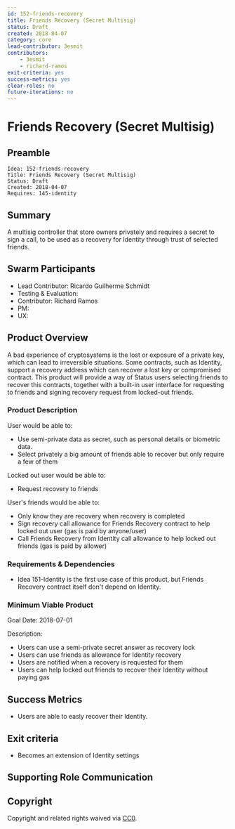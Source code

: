 ```yaml
---
id: 152-friends-recovery
title: Friends Recovery (Secret Multisig)
status: Draft
created: 2018-04-07
category: core
lead-contributor: 3esmit
contributors:
    - 3esmit
    - richard-ramos
exit-criteria: yes
success-metrics: yes
clear-roles: no
future-iterations: no
---
```


# Friends Recovery (Secret Multisig)

## Preamble

    Idea: 152-friends-recovery
    Title: Friends Recovery (Secret Multisig)
    Status: Draft
    Created: 2018-04-07
    Requires: 145-identity


## Summary

A multisig controller that store owners privately and requires a secret to sign a call, to be used as a recovery for Identity through trust of selected friends.

## Swarm Participants
- Lead Contributor: Ricardo Guilherme Schmidt
- Testing & Evaluation:
- Contributor: Richard Ramos
- PM: 
- UX: 

## Product Overview

A bad experience of cryptosystems is the lost or exposure of a private key, which can lead to irreversible situations. 
Some contracts, such as Identity, support a recovery address which can recover a lost key or compromised contract.
This product will provide a way of Status users selecting friends to recover this contracts, together with a built-in user interface for requesting to friends and signing recovery request from locked-out friends. 

### Product Description

User would be able to:
- Use semi-private data as secret, such as personal details or biometric data.
- Select privately a big amount of friends able to recover but only require a few of them

Locked out user would be able to:
- Request recovery to friends

User's friends would be able to:
- Only know they are recovery when recovery is completed
- Sign recovery call allowance for Friends Recovery contract to help locked out user (gas is paid by anyone/user)
- Call Friends Recovery from Identity call allowance to help locked out friends (gas is paid by allower)


### Requirements & Dependencies

- Idea 151-Identity is the first use case of this product, but Friends Recovery contract itself don't depend on Identity.

### Minimum Viable Product

Goal Date: 2018-07-01

Description: 
 
 - Users can use a semi-private secret answer as recovery lock
 - Users can use friends as allowance for Identity recovery
 - Users are notified when a recovery is requested for them
 - Users can help locked out friends to recover their Identity without paying gas

## Success Metrics

- Users are able to easly recover their Identity.

## Exit criteria

- Becomes an extension of Identity settings 

## Supporting Role Communication
<!-- Once Requirements and Goals are fleshed out, then it should be communicated to supporting organelles if required -->

## Copyright

Copyright and related rights waived via [CC0](https://creativecommons.org/publicdomain/zero/1.0/).
